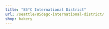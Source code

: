 ```yaml
---
title: "85°C International District"
url: /seattle/85degc-international-district/
shop: bakery
---
```

